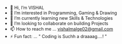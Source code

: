 - 👋 Hi, I’m VISHAL 
- 👀 I’m interested in Programming, Gaming & Drawing
- 🌱 I’m currently learning new Skills & Technologies
- 💞️ I’m looking to collaborate on building Projects
- 📫 How to reach me ... vishalmalge02@gmail.com
- ⚡ Fun fact: ...  " Coding is Suchh a draaaag....!  "

<!---
VISHAL-MALGE/VISHAL-MALGE is a ✨ special ✨ repository because its `README.md` (this file) appears on your GitHub profile.
You can click the Preview link to take a look at your changes.
--->

